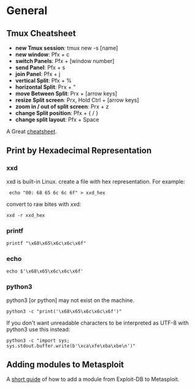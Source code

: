 # General

## Tmux Cheatsheet

* **new Tmux session**: tmux new -s \[name\]
* **new window**: Pfx + c
* **switch Panels**: Pfx + \[window number\]
* **send Panel**: Pfx + s
* **join Panel**: Pfx + j
* **vertical Split**: Pfx + %
* **horizontal Split**: Prx + “
* **move Between Split**: Prx + \[arrow keys\]
* **resize Split screen**: Prx, Hold Ctrl + \[arrow keys\]
* **zoom in / out of split screen**: Prx + z
* **change Split position**: Pfx + { / }
* **change split layout**: Pfx + Space

A Great [cheatsheet](https://tmuxcheatsheet.com/).

## Print by Hexadecimal Representation

### xxd

xxd is built-in Linux. create a file with hex representation. For example:

```text
 echo "00: 68 65 6c 6c 6f" > xxd_hex
```

convert to raw bites with xxd:

```text
xxd -r xxd_hex
```

### printf

```text
printf "\x68\x65\x6c\x6c\x6f"
```

### echo

```text
echo $'\x68\x65\x6c\x6c\x6f'
```

### python3

python3 \[or python\] may not exist on the machine.

```text
python3 -c "print('\x68\x65\x6c\x6c\x6f')"
```

If you don't want unreadable characters to be interpreted as UTF-8 with python3 use this instead:

```text
python3 -c "import sys; sys.stdout.buffer.write(b'\xca\xfe\xba\xbe\n')"
```

## Adding modules to Metasploit

A [short guide](https://medium.com/@pentest_it/how-to-add-a-module-to-metasploit-from-exploit-db-d389c2a33f6d) of how to add a module from Exploit-DB to Metasploit.

